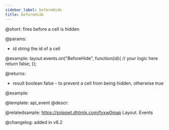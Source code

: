 ```yaml
---
sidebar_label: beforeHide
title: beforeHide
---          
```


@short: fires before a cell is hidden

@params:
- id		string		the id of a cell


@example:
layout.events.on("BeforeHide", function(id){
	// your logic here
    return false;
});

@returns:
- result	boolean		false - to prevent a cell from being hidden, otherwise true


@example:



@template: api_event
@descr:

@relatedsample: https://snippet.dhtmlx.com/fyxw0map	Layout. Events

@changelog:
added in v6.2

